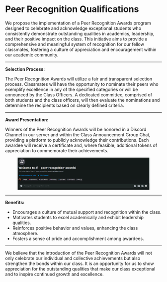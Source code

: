 # Peer Recognition Qualifications

We propose the implementation of a Peer Recognition Awards program designed to celebrate and acknowledge exceptional students who consistently demonstrate outstanding qualities in academics, leadership, and their positive impact on the class. This initiative aims to provide a comprehensive and meaningful system of recognition for our fellow classmates, fostering a culture of appreciation and encouragement within our academic community.

***

**Selection Process:**

The Peer Recognition Awards will utilize a fair and transparent selection process. Classmates will have the opportunity to nominate their peers who exemplify excellence in any of the specified categories or will be announced by the Class Officers. A dedicated committee, comprised of both students and the class officers, will then evaluate the nominations and determine the recipients based on clearly defined criteria.

***

**Award Presentation:**

Winners of the Peer Recognition Awards will be honored in a Discord Channel in our server and within the Class Announcement Group Chat, providing a platform to publicly acknowledge their contributions. Each awardee will receive a certificate and, where feasible, additional tokens of appreciation to commemorate their achievements.

<figure><img src="../.gitbook/assets/image (5).png" alt=""><figcaption></figcaption></figure>

***

**Benefits:**

* Encourages a culture of mutual support and recognition within the class.
* Motivates students to excel academically and exhibit leadership qualities.
* Reinforces positive behavior and values, enhancing the class atmosphere.
* Fosters a sense of pride and accomplishment among awardees.

***

We believe that the introduction of the Peer Recognition Awards will not only celebrate our individual and collective achievements but also strengthen the bonds within our class. It is an opportunity for us to show appreciation for the outstanding qualities that make our class exceptional and to inspire continued growth and excellence.
